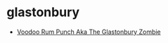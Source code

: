# glastonbury

 * [Voodoo Rum Punch Aka The Glastonbury Zombie](index/v/voodoo-rum-punch-aka-the-glastonbury-zombie-51167600.json)
